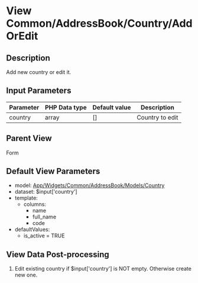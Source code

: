 # View Common/AddressBook/Country/AddOrEdit

## Description

Add new country or edit it.

## Input Parameters

| Parameter | PHP Data type | Default value | Description     |
| --------- | ------------- | ------------- | --------------- |
| country   | array         | []            | Country to edit |

## Parent View

Form

## Default View Parameters

* model: [App/Widgets/Common/AddressBook/Models/Country](../../Models/Country.md)
* dataset: $input['country']
* template:
  * columns:
    * name
    * full_name
    * code
* defaultValues:
  * is_active = TRUE

## View Data Post-processing

1. Edit existing country if $input['country'] is NOT empty. Otherwise create new one.